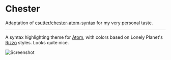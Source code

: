 # Chester

Adaptation of [csutter/chester-atom-syntax](https://github.com/csutter/chester-atom-syntax) for my very personal taste.

---

A syntax highlighting theme for [Atom](https://atom.io/), with colors based on Lonely Planet's [Rizzo](https://github.com/lonelyplanet/rizzo) styles. Looks quite nice.

![Screenshot](screenshot.png)
